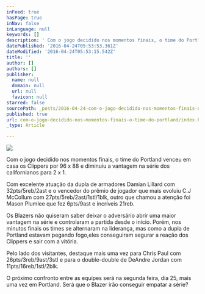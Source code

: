 ```yaml
---
inFeed: true
hasPage: true
inNav: false
inLanguage: null
keywords: []
description: ' Com o jogo decidido nos momentos finais, o time do Portland venceu em casa os Clippers por 96 x 88 e diminuiu a vantagem na série dos californianos para 2 x 1.'
datePublished: '2016-04-24T05:53:53.361Z'
dateModified: '2016-04-24T05:53:15.542Z'
title: ''
author: []
authors: []
publisher:
  name: null
  domain: null
  url: null
  favicon: null
starred: false
sourcePath: _posts/2016-04-24-com-o-jogo-decidido-nos-momentos-finais-o-time-do-portland.md
published: true
url: com-o-jogo-decidido-nos-momentos-finais-o-time-do-portland/index.html
_type: Article

---
```

![](https://the-grid-user-content.s3-us-west-2.amazonaws.com/d3bd023a-3544-4223-b74d-456d7366fc7b.jpg)

Com o jogo decidido nos momentos finais, o time do Portland venceu em casa os Clippers por 96 x 88 e diminuiu a vantagem na série dos californianos para 2 x 1\.

Com excelente atuação da dupla de armadores Damian Lillard com 32pts/5reb/2ast e o vencedor do prêmio de jogador que mais evoluiu C.J McCollum com 27pts/5reb/2ast/1stl/1blk, outro que chamou a atenção foi Mason Plumlee que fez 6pts/9ast e incríveis 21reb.

Os Blazers não quiseram saber deixar o adversário abrir uma maior vantagem na série e controlaram a partida desde o início. Porém, nos minutos finais os times se alternaram na liderança, mas como a dupla de Portland estavam pegando fogo,eles conseguiram segurar a reação dos Clippers e sair com a vitória.

Pelo lado dos visitantes, destaque mais uma vez para Chris Paul com 26pts/3reb/9ast/3stl e para o double-double de DeAndre Jordan com 11pts/16reb/1stl/2blk.

O próximo confronto entre as equipes será na segunda feira, dia 25, mais uma vez em Portland. Será que o Blazer irão conseguir empatar a série?